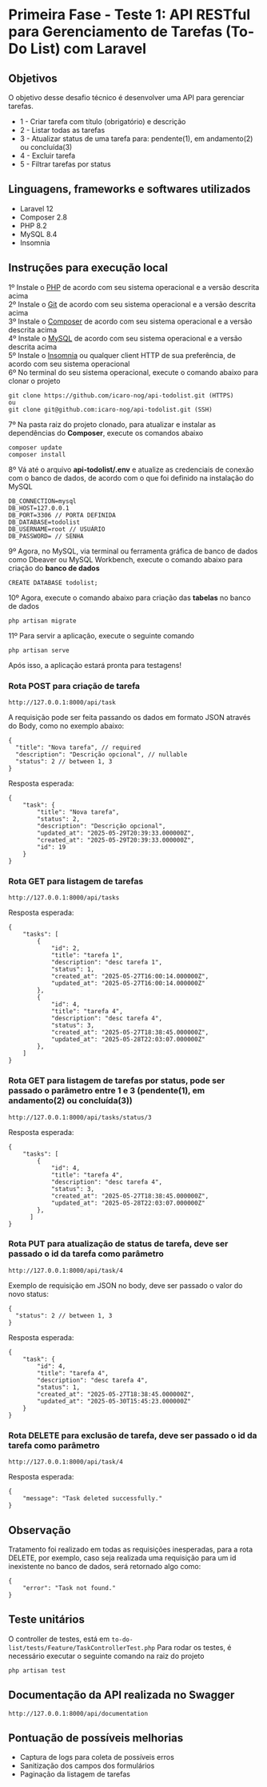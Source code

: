 # Primeira Fase - Teste 1: API RESTful para Gerenciamento de Tarefas (To-Do List) com Laravel

## Objetivos
O objetivo desse desafio técnico é desenvolver uma API para gerenciar tarefas.
* 1 - Criar tarefa com título (obrigatório) e descrição
* 2 - Listar todas as tarefas
* 3 - Atualizar status de uma tarefa para: pendente(1), em andamento(2) ou concluída(3)
* 4 - Excluir tarefa
* 5 - Filtrar tarefas por status

## Linguagens, frameworks e softwares utilizados 
* Laravel 12
* Composer 2.8
* PHP 8.2
* MySQL 8.4
* Insomnia

## Instruções para execução local
1º Instale o <a href="https://www.php.net/">PHP</a> de acordo com seu sistema operacional e a versão descrita acima
<br>
2º Instale o <a href="https://git-scm.com/">Git</a> de acordo com seu sistema operacional e a versão descrita acima
<br>
3º Instale o <a href="https://getcomposer.org/">Composer</a> de acordo com seu sistema operacional e a versão descrita acima
<br>
4º Instale o <a href="https://www.mysql.com/">MySQL</a> de acordo com seu sistema operacional e a versão descrita acima
<br>
5º Instale o <a href="https://insomnia.rest/download">Insomnia</a> ou qualquer client HTTP de sua preferência, de acordo com seu sistema operacional
<br>
6º No terminal do seu sistema operacional, execute o comando abaixo para clonar o projeto
```
git clone https://github.com/icaro-nog/api-todolist.git (HTTPS)
ou
git clone git@github.com:icaro-nog/api-todolist.git (SSH)
```
7º Na pasta raiz do projeto clonado, para atualizar e instalar as dependências do <b>Composer</b>, execute os comandos abaixo
```
composer update
composer install
```
8º Vá até o arquivo <b>api-todolist/.env</b> e atualize as credenciais de conexão com o banco de dados, de acordo com o que foi definido na instalação do MySQL
```
DB_CONNECTION=mysql
DB_HOST=127.0.0.1
DB_PORT=3306 // PORTA DEFINIDA
DB_DATABASE=todolist
DB_USERNAME=root // USUÁRIO
DB_PASSWORD= // SENHA
```
9º Agora, no MySQL, via terminal ou ferramenta gráfica de banco de dados como Dbeaver ou MySQL Workbench, execute o comando abaixo para criação do <b>banco de dados</b>
```
CREATE DATABASE todolist;
```
10º Agora, execute o comando abaixo para criação das <b>tabelas</b> no banco de dados
```
php artisan migrate
```
11º Para servir a aplicação, execute o seguinte comando
```
php artisan serve
```
Após isso, a aplicação estará pronta para testagens!

### Rota POST para criação de tarefa
```
http://127.0.0.1:8000/api/task
```
A requisição pode ser feita passando os dados em formato JSON através do Body, como no exemplo abaixo:
```
{
  "title": "Nova tarefa", // required
  "description": "Descrição opcional", // nullable
  "status": 2 // between 1, 3
}
```
Resposta esperada:
```
{
	"task": {
		"title": "Nova tarefa",
		"status": 2,
		"description": "Descrição opcional",
		"updated_at": "2025-05-29T20:39:33.000000Z",
		"created_at": "2025-05-29T20:39:33.000000Z",
		"id": 19
	}
}
```
### Rota GET para listagem de tarefas
```
http://127.0.0.1:8000/api/tasks
```
Resposta esperada:
```
{
	"tasks": [
		{
			"id": 2,
			"title": "tarefa 1",
			"description": "desc tarefa 1",
			"status": 1,
			"created_at": "2025-05-27T16:00:14.000000Z",
			"updated_at": "2025-05-27T16:00:14.000000Z"
		},
		{
			"id": 4,
			"title": "tarefa 4",
			"description": "desc tarefa 4",
			"status": 3,
			"created_at": "2025-05-27T18:38:45.000000Z",
			"updated_at": "2025-05-28T22:03:07.000000Z"
		},
    ]
}
```
### Rota GET para listagem de tarefas por status, pode ser passado o parâmetro entre 1 e 3 (pendente(1), em andamento(2) ou concluída(3))
```
http://127.0.0.1:8000/api/tasks/status/3
```
Resposta esperada:
```
{
	"tasks": [
		{
			"id": 4,
			"title": "tarefa 4",
			"description": "desc tarefa 4",
			"status": 3,
			"created_at": "2025-05-27T18:38:45.000000Z",
			"updated_at": "2025-05-28T22:03:07.000000Z"
		},
      ]
}
```
### Rota PUT para atualização de status de tarefa, deve ser passado o id da tarefa como parâmetro
```
http://127.0.0.1:8000/api/task/4
```
Exemplo de requisição em JSON no body, deve ser passado o valor do novo status:
```
{
  "status": 2 // between 1, 3
}
```
Resposta esperada:
```
{
	"task": {
		"id": 4,
		"title": "tarefa 4",
		"description": "desc tarefa 4",
		"status": 1,
		"created_at": "2025-05-27T18:38:45.000000Z",
		"updated_at": "2025-05-30T15:45:23.000000Z"
	}
}
```
### Rota DELETE para exclusão de tarefa, deve ser passado o id da tarefa como parâmetro
```
http://127.0.0.1:8000/api/task/4
```
Resposta esperada:
```
{
	"message": "Task deleted successfully."
}
```

## Observação
Tratamento foi realizado em todas as requisições inesperadas, para a rota DELETE, por exemplo, 
caso seja realizada uma requisição para um id inexistente no banco de dados, será retornado algo como:
```
{
	"error": "Task not found."
}
```

## Teste unitários
O controller de testes, está em ```to-do-list/tests/Feature/TaskControllerTest.php```
Para rodar os testes, é necessário executar o seguinte comando na raiz do projeto
```
php artisan test
```

## Documentação da API realizada no Swagger
```
http://127.0.0.1:8000/api/documentation
```


## Pontuação de possíveis melhorias
* Captura de logs para coleta de possíveis erros
* Sanitização dos campos dos formulários
* Paginação da listagem de tarefas


